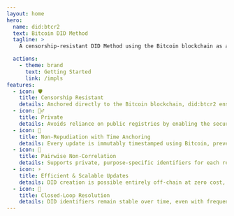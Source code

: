 ```yaml
---
layout: home
hero:
  name: did:btcr2
  text: Bitcoin DID Method 
  tagline: >
    A censorship-resistant DID Method using the Bitcoin blockchain as a Verifiable Data Registry to announce changes to the DID document.

  actions:
    - theme: brand
      text: Getting Started
      link: /impls
features:
  - icon: 🛡️
    title: Censorship Resistant
    details: Anchored directly to the Bitcoin blockchain, did:btcr2 ensures DIDs cannot be blocked, erased, or overwritten, protecting identity operations from central or state-level interference.
  - icon: 🕵️‍♂️
    title: Private
    details: Avoids reliance on public registries by enabling the secure sidecar delivery of DID Documents—transferred directly from controller to relying party—preserving privacy by default.
  - icon: 🔏
    title: Non-Repudiation with Time Anchoring
    details: Every update is immutably timestamped using Bitcoin, preventing late publishing and enabling a cryptographic chain-of-custody suitable for high-stakes contracts.
  - icon: 🔄
    title: Pairwise Non-Correlation
    details: Supports private, purpose-specific identifiers for each relationship or task, significantly reducing the risk of tracking or correlation across digital interactions.
  - icon: ⚡
    title: Efficient & Scalable Updates
    details: DID creation is possible entirely off-chain at zero cost, while updates can be aggregated, making long-term maintenance on Bitcoin practical and economical.
  - icon: 🔐
    title: Closed-Loop Resolution
    details: DID identifiers remain stable over time, even with frequent updates, making did:btcr2 suitable for lasting relationships, recurring interactions, and durable digital identities.
---
```

